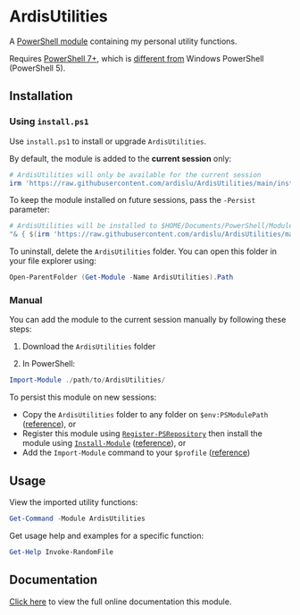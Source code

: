 # ArdisUtilities

A [PowerShell module](https://docs.microsoft.com/en-us/powershell/module/microsoft.powershell.core/about/about_modules) containing my personal utility functions.

Requires [PowerShell 7+](https://github.com/PowerShell/PowerShell), which is [different from](https://ardislu.dev/powershell-versions) Windows PowerShell (PowerShell 5).

## Installation

### Using `install.ps1`

Use `install.ps1` to install or upgrade `ArdisUtilities`.

By default, the module is added to the **current session** only:

```PowerShell
# ArdisUtilities will only be available for the current session
irm 'https://raw.githubusercontent.com/ardislu/ArdisUtilities/main/install.ps1' | iex
```

To keep the module installed on future sessions, pass the `-Persist` parameter:

```PowerShell
# ArdisUtilities will be installed to $HOME/Documents/PowerShell/Modules
"& { $(irm 'https://raw.githubusercontent.com/ardislu/ArdisUtilities/main/install.ps1') } -Persist" | iex
```

To uninstall, delete the `ArdisUtilities` folder. You can open this folder in your file explorer using:

```PowerShell
Open-ParentFolder (Get-Module -Name ArdisUtilities).Path
```

### Manual

You can add the module to the current session manually by following these steps:

1. Download the `ArdisUtilities` folder

2. In PowerShell:

```PowerShell
Import-Module ./path/to/ArdisUtilities/
```

To persist this module on new sessions:
- Copy the `ArdisUtilities` folder to any folder on `$env:PSModulePath` ([reference](https://docs.microsoft.com/en-us/powershell/module/microsoft.powershell.core/about/about_psmodulepath)), or
- Register this module using [`Register-PSRepository`](https://learn.microsoft.com/en-us/powershell/module/powershellget/register-psrepository) then install the module using [`Install-Module`](https://learn.microsoft.com/en-us/powershell/module/powershellget/install-module) ([reference](https://stackoverflow.com/questions/49987884/how-to-install-update-a-powershell-module-from-a-local-folder-set-up-an-intern)), or
- Add the `Import-Module` command to your `$profile` ([reference](https://docs.microsoft.com/en-us/powershell/module/microsoft.powershell.core/about/about_profiles))

## Usage

View the imported utility functions:

```PowerShell
Get-Command -Module ArdisUtilities
```

Get usage help and examples for a specific function:

```PowerShell
Get-Help Invoke-RandomFile
```

## Documentation

[Click here](https://github.com/ardislu/ArdisUtilities/blob/docs/README.md) to view the full online documentation this module.
